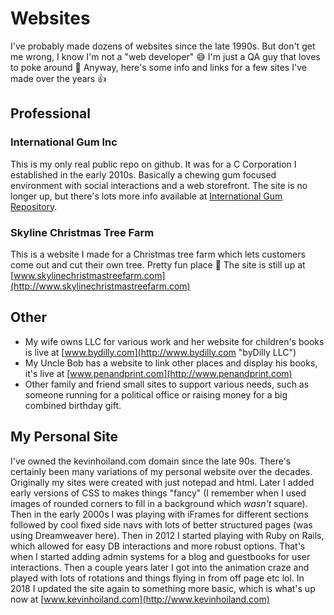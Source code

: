 # Websites

I've probably made dozens of websites since the late 1990s.  But don't get me wrong, I know I'm not a "web developer" :sweat_smile:  I'm just a QA guy that loves to poke around :beers: Anyway, here's some info and links for a few sites I've made over the years :thumbsup:

## Professional

### International Gum Inc
This is my only real public repo on github. It was for a C Corporation I established in the early 2010s.  Basically a chewing gum focused environment with social interactions and a web storefront. The site is no longer up, but there's lots more info available at [International Gum Repository](https://github.com/kevin-hoiland/intlgum "Intl Gum").

### Skyline Christmas Tree Farm
This is a website I made for a Christmas tree farm which lets customers come out and cut their own tree. Pretty fun place :christmas_tree: The site is still up at [www.skylinechristmastreefarm.com](http://www.skylinechristmastreefarm.com)

## Other

* My wife owns LLC for various work and her website for children's books is live at [www.bydilly.com](http://www.bydilly.com "byDilly LLC")
* My Uncle Bob has a website to link other places and display his books, it's live at [www.penandprint.com](http://www.penandprint.com)
* Other family and friend small sites to support various needs, such as someone running for a political office or raising money for a big combined birthday gift.

## My Personal Site

I've owned the kevinhoiland.com domain since the late 90s. There's certainly been many variations of my personal website over the decades.  Originally my sites were created with just notepad and html. Later I added early versions of CSS to makes things "fancy" (I remember when I used images of rounded corners to fill in a background which _wasn't_ square). Then in the early 2000s I was playing with iFrames for different sections followed by cool fixed side navs with lots of better structured pages (was using Dreamweaver here).  Then in 2012 I started playing with Ruby on Rails, which allowed for easy DB interactions and more robust options. That's when I started adding admin systems for a blog and guestbooks for user interactions.  Then a couple years later I got into the animation craze and played with lots of rotations and things flying in from off page etc lol.  In 2018 I updated the site again to something more basic, which is what's up now at [www.kevinhoiland.com](http://www.kevinhoiland.com)
